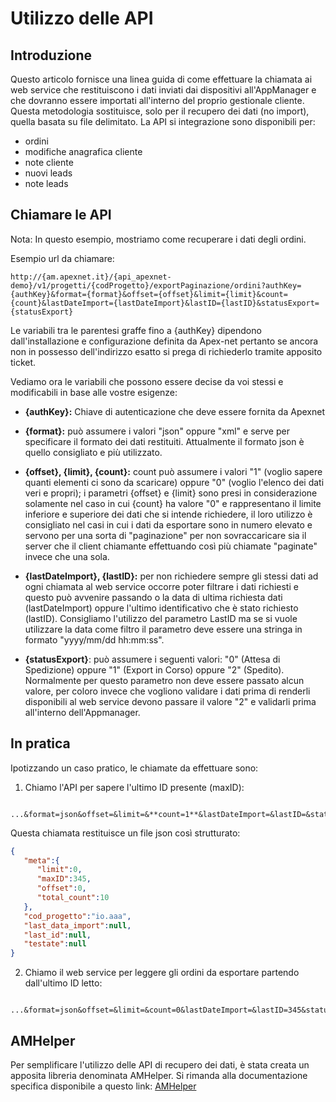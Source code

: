 Utilizzo delle API 
==================
Introduzione
-------------
Questo articolo fornisce una linea guida di come effettuare la chiamata ai web service che restituiscono i dati inviati dai dispositivi all'AppManager e che dovranno essere importati all'interno del proprio gestionale cliente.
Questa metodologia sostituisce, solo per il recupero dei dati (no import), quella basata su file delimitato.
La API si integrazione sono disponibili per:

* ordini
* modifiche anagrafica cliente
* note cliente
* nuovi leads
* note leads

Chiamare le API
-------------
Nota: In questo esempio, mostriamo come recuperare i dati degli ordini.

Esempio url da chiamare:

    http://{am.apexnet.it}/{api_apexnet-demo}/v1/progetti/{codProgetto}/exportPaginazione/ordini?authKey={authKey}&format={format}&offset={offset}&limit={limit}&count={count}&lastDateImport={lastDateImport}&lastID={lastID}&statusExport={statusExport}

Le variabili tra le parentesi graffe fino a {authKey} dipendono dall'installazione e configurazione definita da Apex-net pertanto se ancora non in possesso dell'indirizzo esatto si prega di richiederlo tramite apposito ticket.

Vediamo ora le variabili che possono essere decise da voi stessi e modificabili in base alle vostre esigenze:

* **{authKey}:** Chiave di autenticazione che deve essere fornita da Apexnet

* **{format}:** può assumere i valori "json" oppure "xml" e serve per specificare il formato dei dati restituiti. Attualmente il formato json è quello consigliato e più utilizzato.

- **{offset}, {limit}, {count}:** count può assumere i valori "1" (voglio sapere quanti elementi ci sono da scaricare) oppure "0" (voglio l'elenco dei dati veri e propri); i parametri
{offset} e {limit} sono presi in considerazione solamente nel caso in cui {count} ha valore "0" e rappresentano il limite inferiore e superiore dei dati che si intende richiedere, il loro utilizzo è consigliato nel casi in cui i dati da esportare sono in numero elevato e servono per una sorta di "paginazione" per non sovraccaricare sia il server che il client chiamante effettuando così più chiamate "paginate" invece che una sola.

- **{lastDateImport}, {lastID}:** per non richiedere sempre gli stessi dati ad ogni chiamata al web service occorre poter filtrare i dati richiesti e questo può avvenire passando o la data di ultima richiesta dati (lastDateImport) oppure l'ultimo identificativo che è stato richiesto (lastID).
Consigliamo l'utilizzo del parametro LastID ma se si vuole utilizzare la data come filtro il parametro deve essere una stringa in formato "yyyy/mm/dd hh:mm:ss".

- **{statusExport}**: può assumere i seguenti valori: "0" (Attesa di Spedizione) oppure "1" (Export in Corso) oppure "2" (Spedito).
Normalmente per questo parametro non deve essere passato alcun valore, per coloro invece che vogliono validare i dati prima di renderli disponibili al web service devono passare il valore "2" e validarli prima all'interno dell'Appmanager.

In pratica
----------
Ipotizzando un caso pratico, le chiamate da effettuare sono:

1. Chiamo l'API per sapere l'ultimo ID presente (maxID):

  ```
    ...&format=json&offset=&limit=&**count=1**&lastDateImport=&lastID=&statusExport=
  ```
  Questa chiamata restituisce un file json così strutturato:

  ``` json
  {  
     "meta":{  
        "limit":0,
        "maxID":345,
        "offset":0,
        "total_count":10
     },
     "cod_progetto":"io.aaa",
     "last_data_import":null,
     "last_id":null,
     "testate":null
  }
  ```

2. Chiamo il web service per leggere gli ordini da esportare partendo dall'ultimo ID letto:

```
    ...&format=json&offset=&limit=&count=0&lastDateImport=&lastID=345&statusExport=
```

AMHelper
--------
Per semplificare l'utilizzo delle API di recupero dei dati, è stata creata un apposita libreria
denominata AMHelper.
Si rimanda alla documentazione specifica disponibile a questo link: [AMHelper](https://github.com/Apex-net/AMHelper)
